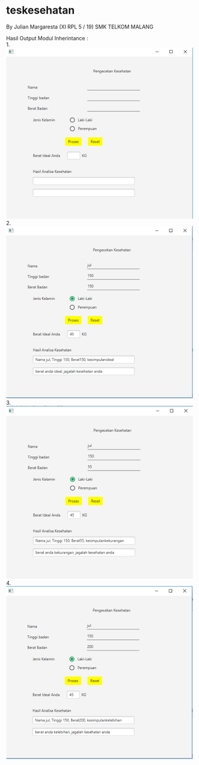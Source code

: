 # teskesehatan
By Julian Margaresta (XI RPL 5 / 19)
SMK TELKOM MALANG

Hasil Output Modul Inherintance :
<br>
1. 
<br>
![Alt text](https://github.com/julianmargaresta/teskesehatan/blob/master/gambar/Capture1.PNG)
<br>
2. 
<br>
![Alt text](https://github.com/julianmargaresta/teskesehatan/blob/master/gambar/Capture2.PNG)
<br>
3. 
<br>
![Alt text](https://github.com/julianmargaresta/teskesehatan/blob/master/gambar/Capture3.PNG)
<br>
4. 
<br>
![Alt text](https://github.com/julianmargaresta/teskesehatan/blob/master/gambar/Capture4.PNG)
<br>

